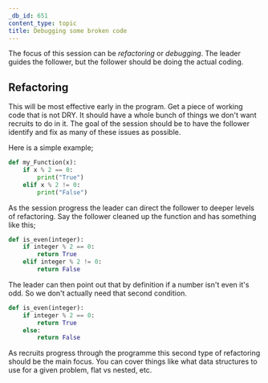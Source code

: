 ```yaml
---
_db_id: 651
content_type: topic
title: Debugging some broken code
---
```


The focus of this session can be _refactoring_ or _debugging_. The leader guides the follower, but the follower should be doing the actual coding.

## Refactoring

This will be most effective early in the program. Get a piece of working code that is not DRY. It should have a whole bunch of things we don't want recruits to do in it. The goal of the session should be to have the follower identify and fix as many of these issues as possible.

Here is a simple example;

```py
def my_Function(x):
    if x % 2 == 0:
        print("True")
    elif x % 2 != 0:
        print("False")
```
As the session progress the leader can direct the follower to deeper levels of refactoring. Say the follower cleaned up the function and has something like this;

```py
def is_even(integer):
    if integer % 2 == 0:
        return True
    elif integer % 2 != 0:
        return False
```

The leader can then point out that by definition if a number isn't even it's odd. So we don't actually need that second condition.

```py
def is_even(integer):
    if integer % 2 == 0:
        return True
    else:
        return False
```

As recruits progress through the programme this second type of refactoring should be the main focus. You can cover things like what data structures to use for a given problem, flat vs nested, etc.
